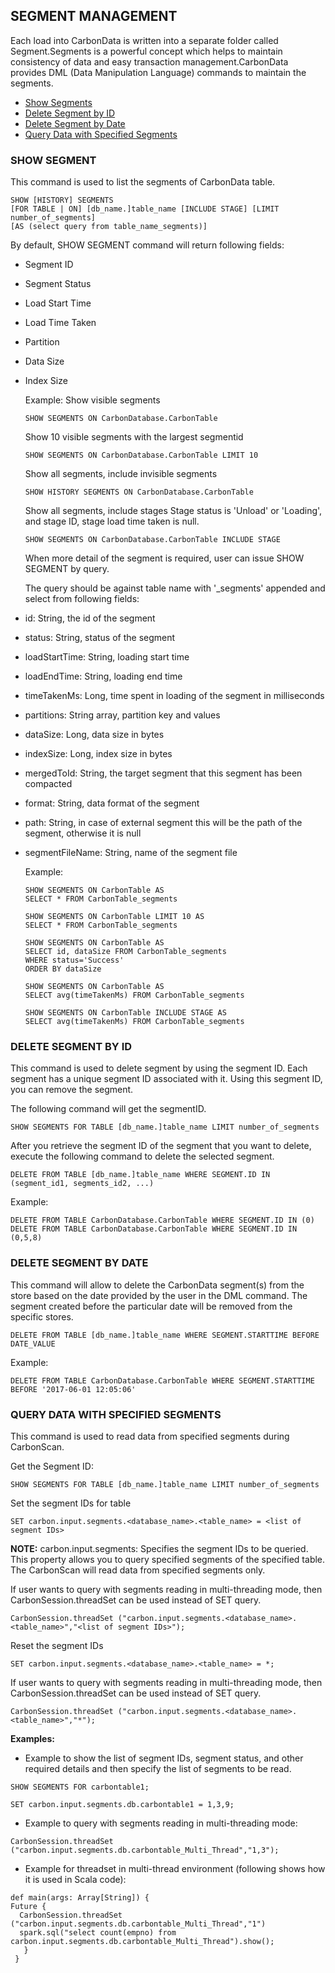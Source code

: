 <!--
    Licensed to the Apache Software Foundation (ASF) under one or more 
    contributor license agreements.  See the NOTICE file distributed with
    this work for additional information regarding copyright ownership. 
    The ASF licenses this file to you under the Apache License, Version 2.0
    (the "License"); you may not use this file except in compliance with 
    the License.  You may obtain a copy of the License at

      http://www.apache.org/licenses/LICENSE-2.0
    
    Unless required by applicable law or agreed to in writing, software 
    distributed under the License is distributed on an "AS IS" BASIS, 
    WITHOUT WARRANTIES OR CONDITIONS OF ANY KIND, either express or implied.
    See the License for the specific language governing permissions and 
    limitations under the License.
-->


## SEGMENT MANAGEMENT

Each load into CarbonData is written into a separate folder called Segment.Segments is a powerful 
concept which helps to maintain consistency of data and easy transaction management.CarbonData provides DML (Data Manipulation Language) commands to maintain the segments.

- [Show Segments](#show-segment)
- [Delete Segment by ID](#delete-segment-by-id)
- [Delete Segment by Date](#delete-segment-by-date)
- [Query Data with Specified Segments](#query-data-with-specified-segments)

### SHOW SEGMENT

  This command is used to list the segments of CarbonData table.

  ```
  SHOW [HISTORY] SEGMENTS
  [FOR TABLE | ON] [db_name.]table_name [INCLUDE STAGE] [LIMIT number_of_segments]
  [AS (select query from table_name_segments)]
  ```

  By default, SHOW SEGMENT command will return following fields: 

- Segment ID
- Segment Status
- Load Start Time
- Load Time Taken
- Partition
- Data Size
- Index Size


  Example:
  Show visible segments

  ```
  SHOW SEGMENTS ON CarbonDatabase.CarbonTable
  ```

  Show 10 visible segments with the largest segmentid

  ```
  SHOW SEGMENTS ON CarbonDatabase.CarbonTable LIMIT 10
  ```

  Show all segments, include invisible segments
  ```
  SHOW HISTORY SEGMENTS ON CarbonDatabase.CarbonTable
  ```

  Show all segments, include stages
  Stage status is 'Unload' or 'Loading', and stage ID, stage load time taken is null.
  ```
  SHOW SEGMENTS ON CarbonDatabase.CarbonTable INCLUDE STAGE
  ```


  When more detail of the segment is required, user can issue SHOW SEGMENT by query.    
    
  The query should be against table name with '_segments' appended and select from following fields:
    
- id: String, the id of the segment
- status: String, status of the segment
- loadStartTime: String, loading start time
- loadEndTime: String, loading end time
- timeTakenMs: Long, time spent in loading of the segment in milliseconds
- partitions: String array, partition key and values
- dataSize: Long, data size in bytes
- indexSize: Long, index size in bytes
- mergedToId: String, the target segment that this segment has been compacted
- format: String, data format of the segment
- path: String, in case of external segment this will be the path of the segment, otherwise it is null
- segmentFileName: String, name of the segment file

  Example: 

  ```
  SHOW SEGMENTS ON CarbonTable AS 
  SELECT * FROM CarbonTable_segments
  
  SHOW SEGMENTS ON CarbonTable LIMIT 10 AS 
  SELECT * FROM CarbonTable_segments
  
  SHOW SEGMENTS ON CarbonTable AS
  SELECT id, dataSize FROM CarbonTable_segments 
  WHERE status='Success' 
  ORDER BY dataSize
  
  SHOW SEGMENTS ON CarbonTable AS
  SELECT avg(timeTakenMs) FROM CarbonTable_segments  
  
  SHOW SEGMENTS ON CarbonTable INCLUDE STAGE AS
  SELECT avg(timeTakenMs) FROM CarbonTable_segments
  ```



### DELETE SEGMENT BY ID

  This command is used to delete segment by using the segment ID. Each segment has a unique segment ID associated with it. 
  Using this segment ID, you can remove the segment.

  The following command will get the segmentID.

  ```
  SHOW SEGMENTS FOR TABLE [db_name.]table_name LIMIT number_of_segments
  ```

  After you retrieve the segment ID of the segment that you want to delete, execute the following command to delete the selected segment.

  ```
  DELETE FROM TABLE [db_name.]table_name WHERE SEGMENT.ID IN (segment_id1, segments_id2, ...)
  ```

  Example:

  ```
  DELETE FROM TABLE CarbonDatabase.CarbonTable WHERE SEGMENT.ID IN (0)
  DELETE FROM TABLE CarbonDatabase.CarbonTable WHERE SEGMENT.ID IN (0,5,8)
  ```

### DELETE SEGMENT BY DATE

  This command will allow to delete the CarbonData segment(s) from the store based on the date provided by the user in the DML command. 
  The segment created before the particular date will be removed from the specific stores.

  ```
  DELETE FROM TABLE [db_name.]table_name WHERE SEGMENT.STARTTIME BEFORE DATE_VALUE
  ```

  Example:
  ```
  DELETE FROM TABLE CarbonDatabase.CarbonTable WHERE SEGMENT.STARTTIME BEFORE '2017-06-01 12:05:06' 
  ```

### QUERY DATA WITH SPECIFIED SEGMENTS

  This command is used to read data from specified segments during CarbonScan.

  Get the Segment ID:
  ```
  SHOW SEGMENTS FOR TABLE [db_name.]table_name LIMIT number_of_segments
  ```

  Set the segment IDs for table
  ```
  SET carbon.input.segments.<database_name>.<table_name> = <list of segment IDs>
  ```

  **NOTE:**
  carbon.input.segments: Specifies the segment IDs to be queried. This property allows you to query specified segments of the specified table. The CarbonScan will read data from specified segments only.

  If user wants to query with segments reading in multi-threading mode, then CarbonSession.threadSet can be used instead of SET query.
  ```
  CarbonSession.threadSet ("carbon.input.segments.<database_name>.<table_name>","<list of segment IDs>");
  ```

  Reset the segment IDs
  ```
  SET carbon.input.segments.<database_name>.<table_name> = *;
  ```

  If user wants to query with segments reading in multi-threading mode, then CarbonSession.threadSet can be used instead of SET query.
  ```
  CarbonSession.threadSet ("carbon.input.segments.<database_name>.<table_name>","*");
  ```

  **Examples:**

  * Example to show the list of segment IDs, segment status, and other required details and then specify the list of segments to be read.

  ```
  SHOW SEGMENTS FOR carbontable1;
  
  SET carbon.input.segments.db.carbontable1 = 1,3,9;
  ```

  * Example to query with segments reading in multi-threading mode:

  ```
  CarbonSession.threadSet ("carbon.input.segments.db.carbontable_Multi_Thread","1,3");
  ```

  * Example for threadset in multi-thread environment (following shows how it is used in Scala code):

  ```
  def main(args: Array[String]) {
  Future {          
    CarbonSession.threadSet ("carbon.input.segments.db.carbontable_Multi_Thread","1")
    spark.sql("select count(empno) from carbon.input.segments.db.carbontable_Multi_Thread").show();
     }
   }
  ```